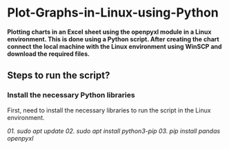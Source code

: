 # Plot-Graphs-in-Linux-using-Python
**Plotting charts in an Excel sheet using the openpyxl module in a Linux environment. This is done using a Python script. After creating the chart connect the local machine with the Linux environment using WinSCP and download the required files.**

## Steps to run the script?

### Install the necessary Python libraries
First, need to install the necessary libraries to run the script in the Linux environment.

_01. sudo apt update
02. sudo apt install python3-pip
03. pip install pandas openpyxl_
